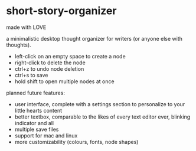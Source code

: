 # short-story-organizer

made with LOVE

a minimalistic desktop thought organizer for writers (or anyone else with thoughts).
<ul>
  <li>left-click on an empty space to create a node</li>
  <li>right-click to delete the node</li>
  <li>ctrl+z to undo node deletion</li>
  <li>ctrl+s to save</li>
  <li>hold shift to open multiple nodes at once</li>
</ul>

planned future features:
<ul>
  <li>user interface, complete with a settings section to personalize to your little hearts content</li>
  <li>better textbox, comparable to the likes of every text editor ever, blinking indicator and all</li>
  <li>multiple save files</li>
  <li>support for mac and linux</li>
  <li>more customizability (colours, fonts, node shapes)</li>
</ul>
